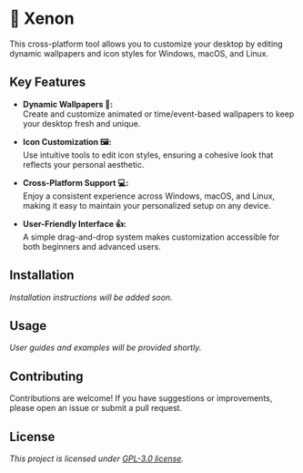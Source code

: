 # 🎨 Xenon

This cross-platform tool allows you to customize your desktop by editing dynamic wallpapers and icon styles for Windows, macOS, and Linux.

## Key Features

- **Dynamic Wallpapers 🌅:**  
  Create and customize animated or time/event-based wallpapers to keep your desktop fresh and unique.

- **Icon Customization 🖼️:**  
  Use intuitive tools to edit icon styles, ensuring a cohesive look that reflects your personal aesthetic.

- **Cross-Platform Support 💻:**  
  Enjoy a consistent experience across Windows, macOS, and Linux, making it easy to maintain your personalized setup on any device.

- **User-Friendly Interface 👍:**  
  A simple drag-and-drop system makes customization accessible for both beginners and advanced users.

## Installation

*Installation instructions will be added soon.*

## Usage

*User guides and examples will be provided shortly.*

## Contributing

Contributions are welcome! If you have suggestions or improvements, please open an issue or submit a pull request.

## License

*This project is licensed under [GPL-3.0 license](https://github.com/PeriodicForce/Xenon?tab=GPL-3.0-1-ov-file#readme).*
